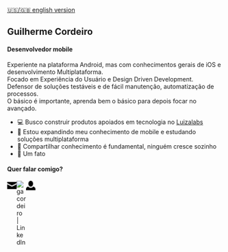 [🇺🇸/🇬🇧 english version](README_EN.md)
## Guilherme Cordeiro
#### Desenvolvedor mobile
Experiente na plataforma Android, mas com conhecimentos gerais de iOS e desenvolvimento Multiplataforma.
<br>Focado em Experiência do Usuário e Design Driven Development.
<br>Defensor de soluções testáveis e de fácil manutenção, automatização de processos.
<br>O básico é importante, aprenda bem o básico para depois focar no avançado.

- 💻 Busco construir produtos apoiados em tecnologia no [Luizalabs](https://medium.com/luizalabs)
- 🌱 Estou expandindo meu conhecimento de mobile e estudando soluções multiplataforma
- 💬 Compartilhar conhecimento é fundamental, ninguém cresce sozinho
- 🤔 Um fato 

#### Quer falar comigo?

[<img align="left" alt="gacordeiro | mailto" width="22px" src="./assets/icons/envelope-closed.svg" />](mailto:gac@tutu.land)
[<img align="left" alt="gacordeiro | LinkedIn" width="22px" src="https://cdn.jsdelivr.net/npm/simple-icons@v3/icons/linkedin.svg" />](https://www.linkedin.com/in/guilhermecordeiro)
[<img align="left" alt="gacordeiro | Profile" width="22px" src="assets/icons/person.svg" />](http://tutu.land/gac/)

<br />

